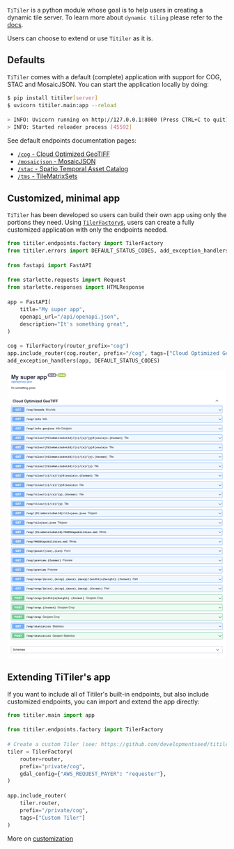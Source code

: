 
`TiTiler` is a python module whose goal is to help users in creating a dynamic tile server. To learn more about `dynamic tiling` please refer to the [docs](/docs/concepts/dynamic_tiling.md).

Users can choose to extend or use `Titiler` as it is.

## Defaults

`TiTiler` comes with a default (complete) application with support for COG, STAC and MosaicJSON. You can start the application locally by doing:

```bash
$ pip install titiler[server]
$ uvicorn titiler.main:app --reload

> INFO: Uvicorn running on http://127.0.0.1:8000 (Press CTRL+C to quit)
> INFO: Started reloader process [45592]
```

See default endpoints documentation pages:

* [`/cog` - Cloud Optimized GeoTIFF](endpoints/cog.md)
* [`/mosaicjson` - MosaicJSON](endpoints/mosaic.md)
* [`/stac` - Spatio Temporal Asset Catalog](endpoints/stac.md)
* [`/tms` - TileMatrixSets](endpoints/tms.md)

## Customized, minimal app

`TiTiler` has been developed so users can build their own app using only the portions they need. Using [`TilerFactory`s](concepts/tiler_factories.md), users can create a fully customized application with only the endpoints needed.

```python
from titiler.endpoints.factory import TilerFactory
from titiler.errors import DEFAULT_STATUS_CODES, add_exception_handlers

from fastapi import FastAPI

from starlette.requests import Request
from starlette.responses import HTMLResponse

app = FastAPI(
    title="My super app",
    openapi_url="/api/openapi.json",
    description="It's something great",
)

cog = TilerFactory(router_prefix="cog")
app.include_router(cog.router, prefix="/cog", tags=["Cloud Optimized GeoTIFF"])
add_exception_handlers(app, DEFAULT_STATUS_CODES)
```

![](img/custom_app.png)

## Extending TiTiler's app

If you want to include all of Titiler's built-in endpoints, but also include
customized endpoints, you can import and extend the app directly:

```py
from titiler.main import app

from titiler.endpoints.factory import TilerFactory

# Create a custom Tiler (see: https://github.com/developmentseed/titiler-pds/blob/master/app/routes/naip.py)
tiler = TilerFactory(
    router=router,
    prefix="private/cog",
    gdal_config={"AWS_REQUEST_PAYER": "requester"},
)

app.include_router(
    tiler.router,
    prefix="/private/cog",
    tags=["Custom Tiler"]
)
```

More on [customization](concepts/customization.md)

